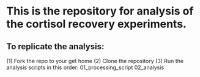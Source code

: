 # This is the repository for analysis of the cortisol recovery experiments. 

## To replicate the analysis: 
(1) Fork the repo to your get home
(2) Clone the repository
(3) Run the analysis scripts in this order: 
    01_processing_script
    02_analysis